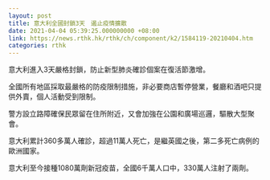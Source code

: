 ```yaml
---
layout: post
title: 意大利全國封鎖3天　遏止疫情擴散
date: 2021-04-04 05:39:25.000000000 +08:00
link: https://news.rthk.hk/rthk/ch/component/k2/1584119-20210404.htm
categories: rthk
---
```


意大利進入3天嚴格封鎖，防止新型肺炎確診個案在復活節激增。

全國所有地區採取最嚴格的防疫限制措施，非必要商店暫停營業，餐廳和酒吧只提供外賣，個人活動受到限制。

警方設立路障確保民眾留在住所附近，又會加強在公園和廣場巡邏，驅散大型聚會。

意大利累計360多萬人確診，超過11萬人死亡，是繼英國之後，第二多死亡病例的歐洲國家。

意大利至今接種1080萬劑新冠疫苗，全國6千萬人口中，330萬人注射了兩劑。
